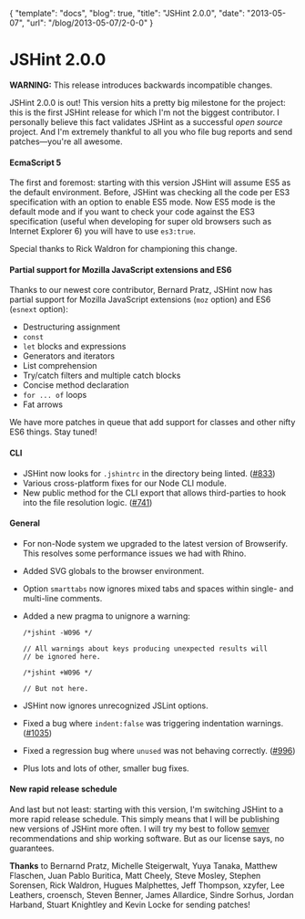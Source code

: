 {
  "template": "docs",
  "blog": true,
  "title": "JSHint 2.0.0",
  "date": "2013-05-07",
  "url": "/blog/2013-05-07/2-0-0"
}

# JSHint 2.0.0

**WARNING:** This release introduces backwards incompatible changes.

JSHint 2.0.0 is out! This version hits a pretty big milestone for the
project: this is the first JSHint release for which I'm not the
biggest contributor. I personally believe this fact validates JSHint
as a successful *open source* project. And I'm extremely thankful to
all you who file bug reports and send patches—you're all awesome.

#### EcmaScript 5

The first and foremost: starting with this version JSHint will assume
ES5 as the default environment. Before, JSHint was checking all the
code per ES3 specification with an option to enable ES5 mode. Now ES5
mode is the default mode and if you want to check your code against the
ES3 specification (useful when developing for super old browsers such as
Internet Explorer 6) you will have to use `es3:true`.

Special thanks to Rick Waldron for championing this change.

#### Partial support for Mozilla JavaScript extensions and ES6

Thanks to our newest core contributor, Bernard Pratz, JSHint now has
partial support for Mozilla JavaScript extensions (`moz` option) and
ES6 (`esnext` option):

* Destructuring assignment
* `const`
* `let` blocks and expressions
* Generators and iterators
* List comprehension
* Try/catch filters and multiple catch blocks
* Concise method declaration
* `for ... of` loops
* Fat arrows

We have more patches in queue that add support for classes and other
nifty ES6 things. Stay tuned!

#### CLI

* JSHint now looks for `.jshintrc` in the directory being linted.
  ([#833](https://github.com/jshint/jshint/issues/833))
* Various cross-platform fixes for our Node CLI module.
* New public method for the CLI export that allows third-parties
  to hook into the file resolution logic.
  ([#741](https://github.com/jshint/jshint/issues/741))

#### General

* For non-Node system we upgraded to the latest version of Browserify.
  This resolves some performance issues we had with Rhino.
* Added SVG globals to the browser environment.
* Option `smarttabs` now ignores mixed tabs and spaces within single-
  and multi-line comments.
* Added a new pragma to unignore a warning:

      /*jshint -W096 */

      // All warnings about keys producing unexpected results will
      // be ignored here.

      /*jshint +W096 */

      // But not here.

* JSHint now ignores unrecognized JSLint options.
* Fixed a bug where `indent:false` was triggering indentation warnings.
  ([#1035](https://github.com/jshint/jshint/issues/1035))
* Fixed a regression bug where `unused` was not behaving correctly.
  ([#996](https://github.com/jshint/jshint/issues/996))
* Plus lots and lots of other, smaller bug fixes.

#### New rapid release schedule

And last but not least: starting with this version, I'm switching JSHint
to a more rapid release schedule. This simply means that I will be
publishing new versions of JSHint more often. I will try my best to
follow [semver](http://semver.org/) recommendations and ship working
software. But as our license says, no guarantees.

**Thanks** to Bernarnd Pratz, Michelle Steigerwalt, Yuya Tanaka, Matthew Flaschen,
Juan Pablo Buritica, Matt Cheely, Steve Mosley, Stephen Sorensen, Rick Waldron,
Hugues Malphettes, Jeff Thompson, xzyfer, Lee Leathers, croensch, Steven Benner,
James Allardice, Sindre Sorhus, Jordan Harband, Stuart Knightley and Kevin Locke
for sending patches!
